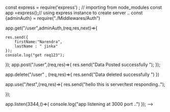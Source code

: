 const express = require('express') ; // importing from node_modules
const app =express();// using express instance to create server .. 
const {adminAuth} = require("./Middlewares/Auth")

app.get("/user",adminAuth,(req,res,next)=>{
    
    res.send({
        firstName:"Narendra",
        lastName : " jinka"
    });
    console.log("get req123");
    
});
app.post("/user",(req,res)=>{
    res.send("Data Posted successfully ");
});

app.delete("/user" , (req,res)=>{
    res.send("Data deleted successfully ")
})

app.use("/test",(req,res)=>{
    res.send("hello this is server/test responding..");
    
});


app.listen(3344,()=>{
    console.log("app listening at 3000 port ..") 
}); -->


 
<!-- app.use("/",(err,req,res,next)=>{
    if(err){
        res.status(500).send("something went wrong..!");
    }
});

here in the above handler , no of args are matters . 

2 args -> 1) req , 2) res ;
3 args -> 1) req , 2) res , 3) next();
4 args -> 1) err , 2) req , 3) res , 4) next() ;

but better to use try-catch
